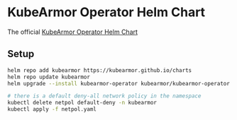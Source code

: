 # KubeArmor Operator Helm Chart
The official [KubeArmor Operator Helm Chart](https://github.com/kubearmor/KubeArmor/tree/main/deployments/helm/KubeArmorOperator)

## Setup
```bash
helm repo add kubearmor https://kubearmor.github.io/charts
helm repo update kubearmor
helm upgrade --install kubearmor-operator kubearmor/kubearmor-operator --set autoDeploy=true -n kubearmor --create-namespace

# there is a default deny-all network policy in the namespace
kubectl delete netpol default-deny -n kubearmor
kubectl apply -f netpol.yaml
```
